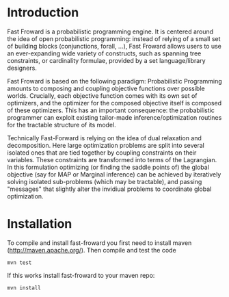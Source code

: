 Introduction
============

Fast Froward is a probabilistic programming engine. It is centered around the idea of open probabilistic programming: instead of relying of a small set of building blocks (conjunctions, forall, ...), Fast Froward allows users to use an ever-expanding wide variety of constructs, such as spanning tree constraints, or cardinality formulae, provided by a set language/library designers. 

Fast Froward is based on the following paradigm: Probabilistic Programming amounts to composing and coupling objective functions over possible worlds. Crucially, each objective function comes with its own set of optimizers, and the optimizer for the composed objective itself is composed of these optimizers. This has an important consequence: the probabilistic programmer can exploit existing tailor-made inference/optimization routines for the tractable structure of its model. 

Technically Fast-Forward is relying on the idea of dual relaxation and decomposition. Here large optimization problems are split into several isolated ones that are tied together by coupling constraints on their variables. These constraints are transformed into terms of the Lagrangian. In this formulation optimizing (or finding the saddle points of) the global objective (say for MAP or Marginal inference) can be achieved by iteratively solving isolated sub-problems (which may be tractable), and passing "messages" that slightly alter the invidiual problems to coordinate global optimization. 

Installation
============

To compile and install fast-froward you first need to install maven (http://maven.apache.org/). Then compile and test the code

`mvn test`

If this works install fast-froward to your maven repo:

`mvn install`
